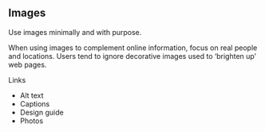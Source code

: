 ---
---
## Images

Use images minimally and with purpose.

When using images to complement online information, focus on real people and locations. Users tend to ignore decorative images used to ‘brighten up’ web pages.

Links

- Alt text
- Captions
- Design guide
- Photos


